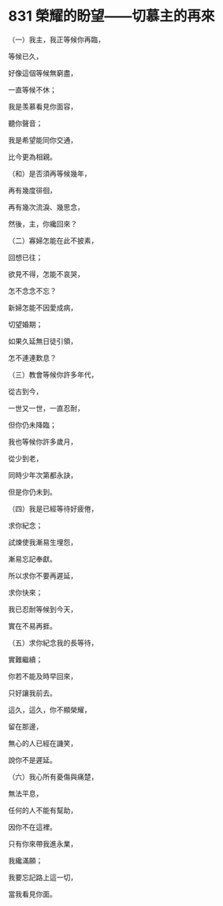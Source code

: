 # 831 榮耀的盼望——切慕主的再來

（一）我主，我正等候你再臨，

等候已久，

好像這個等候無窮盡，

一直等候不休；

我是羡慕看見你面容，

聽你聲音；

我是希望能同你交通，

比今更為相親。

（和）是否須再等候幾年，

再有幾度徘徊，

再有幾次流淚、幾思念，

然後，主，你纔回來？

（二）寡婦怎能在此不披素，

回想已往；

欲見不得，怎能不哀哭，

怎不念念不忘？

新婦怎能不因愛成病，

切望婚期；

如果久延無日徒引領，

怎不連連歎息？

（三）教會等候你許多年代，

從古到今，

一世又一世，一直忍耐，

但你仍未降臨；

我也等候你許多歲月，

從少到老，

同時少年次第都永訣，

但是你仍未到。

（四）我是已經等待好疲倦，

求你紀念；

試煉使我漸易生埋怨，

漸易忘記奉獻。

所以求你不要再遲延，

求你快來；

我已忍耐等候到今天，

實在不易再捱。

（五）求你紀念我的長等待，

實難繼續；

你若不能及時早回來，

只好讓我前去。

這久，這久，你不顯榮耀，

留在那邊，

無心的人已經在譏笑，

說你不是遲延。

（六）我心所有憂傷與痛楚，

無法平息，

任何的人不能有幫助，

因你不在這裡。

只有你來帶我進永業，

我纔滿願；

我要忘記路上這一切，

當我看見你面。

